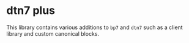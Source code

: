 # dtn7 plus

This library contains various additions to `bp7` and `dtn7` such as a client library and custom canonical blocks.

